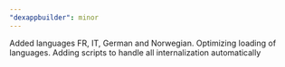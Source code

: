 ```yaml
---
"dexappbuilder": minor
---
```


Added languages FR, IT, German and Norwegian. Optimizing loading of languages. Adding scripts to handle all internalization automatically

